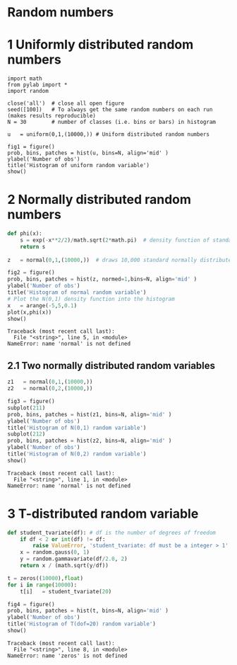 
# Random numbers

# 1 Uniformly distributed random numbers
```
import math
from pylab import *
import random

close('all')  # close all open figure
seed([100])   # To always get the same random numbers on each run (makes results reproducible)
N = 30        # number of classes (i.e. bins or bars) in histogram

u   = uniform(0,1,(10000,)) # Uniform distributed random numbers

fig1 = figure()
prob, bins, patches = hist(u, bins=N, align='mid' )
ylabel('Number of obs')
title('Histogram of uniform random variable')
show()
```

# 2 Normally distributed random numbers
```python
def phi(x):
    s = exp(-x**2/2)/math.sqrt(2*math.pi)  # density function of standard normal
    return s
    
z   = normal(0,1,(10000,))  # draws 10,000 standard normally distributed random numbers

fig2 = figure()
prob, bins, patches = hist(z, normed=1,bins=N, align='mid' )
ylabel('Number of obs')
title('Histogram of normal random variable')
# Plot the N(0,1) density function into the histogram 
x   = arange(-5,5,0.1)
plot(x,phi(x))
show()
```
```
Traceback (most recent call last):
  File "<string>", line 5, in <module>
NameError: name 'normal' is not defined
```


## 2.1 Two normally distributed random variables
```python
z1   = normal(0,1,(10000,))
z2   = normal(0,2,(10000,))

fig3 = figure()
subplot(211)
prob, bins, patches = hist(z1, bins=N, align='mid' )
ylabel('Number of obs')
title('Histogram of N(0,1) random variable')
subplot(212)    
prob, bins, patches = hist(z2, bins=N, align='mid' )
ylabel('Number of obs')
title('Histogram of N(0,2) random variable')
show()
```
```
Traceback (most recent call last):
  File "<string>", line 1, in <module>
NameError: name 'normal' is not defined
```


# 3 T-distributed random variable

```python
def student_tvariate(df): # df is the number of degrees of freedom 
    if df < 2 or int(df) != df: 
        raise ValueError, 'student_tvariate: df must be a integer > 1' 
    x = random.gauss(0, 1) 
    y = random.gammavariate(df/2.0, 2) 
    return x / (math.sqrt(y/df))

t = zeros((10000),float)
for i in range(10000):
    t[i]   = student_tvariate(20)

fig4 = figure()
prob, bins, patches = hist(t, bins=N, align='mid' )
ylabel('Number of obs')
title('Histogram of T(dof=20) random variable')
show()
```
```
Traceback (most recent call last):
  File "<string>", line 8, in <module>
NameError: name 'zeros' is not defined
```





    
    
    
    
    
    
    
    
    
    
    
    
    
    
    
    
    
    
    
    
    
    
    
    
